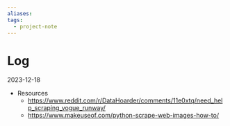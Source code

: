 ```yaml
---
aliases: 
tags:
  - project-note
---
```

# Log

2023-12-18

- Resources
	- https://www.reddit.com/r/DataHoarder/comments/11e0xtq/need_help_scraping_vogue_runway/
	- https://www.makeuseof.com/python-scrape-web-images-how-to/